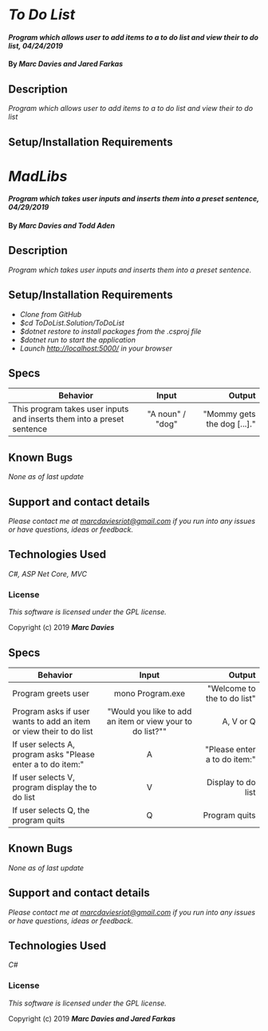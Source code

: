 # _To Do List_

#### _Program which allows user to add items to a to do list and view their to do list, 04/24/2019_

#### By _**Marc Davies and Jared Farkas**_

## Description

_Program which allows user to add items to a to do list and view their to do list_

## Setup/Installation Requirements

# _MadLibs_

#### _Program which takes user inputs and inserts them into a preset sentence, 04/29/2019_

#### By _**Marc Davies and Todd Aden**_

## Description

_Program which takes user inputs and inserts them into a preset sentence._

## Setup/Installation Requirements

* _Clone from GitHub_
* _$cd ToDoList.Solution/ToDoList_
* _$dotnet restore to install packages from the .csproj file_
* _$dotnet run to start the application_
* _Launch [http://localhost:5000/](http://localhost:5000/) in your browser_

## Specs

| Behavior | Input | Output |
| ------------- |:-------------:| -----:|
| This program takes user inputs and inserts them into a preset sentence| "A noun" / "dog" | "Mommy gets the dog [...]." |

## Known Bugs

_None as of last update_

## Support and contact details

_Please contact me at marcdaviesriot@gmail.com if you run into any issues or have questions, ideas or feedback._

## Technologies Used

_C#, ASP Net Core, MVC_

### License

*This software is licensed under the GPL license.*

Copyright (c) 2019 **_Marc Davies_**

## Specs

| Behavior | Input | Output |
| ------------- |:-------------:| -----:|
| Program greets user | mono Program.exe | "Welcome to the to do list" |
| Program asks if user wants to add an item or view their to do list | "Would you like to add an item or view your to do list?"" | A, V or Q |
| If user selects A, program asks "Please enter a to do item:" | A | "Please enter a to do item:" |
| If user selects V, program display the to do list | V | Display to do list |
| If user selects Q, the program quits | Q | Program quits |

## Known Bugs

_None as of last update_

## Support and contact details

_Please contact me at marcdaviesriot@gmail.com if you run into any issues or have questions, ideas or feedback._

## Technologies Used

_C#_

### License

*This software is licensed under the GPL license.*

Copyright (c) 2019 **_Marc Davies and Jared Farkas_**
